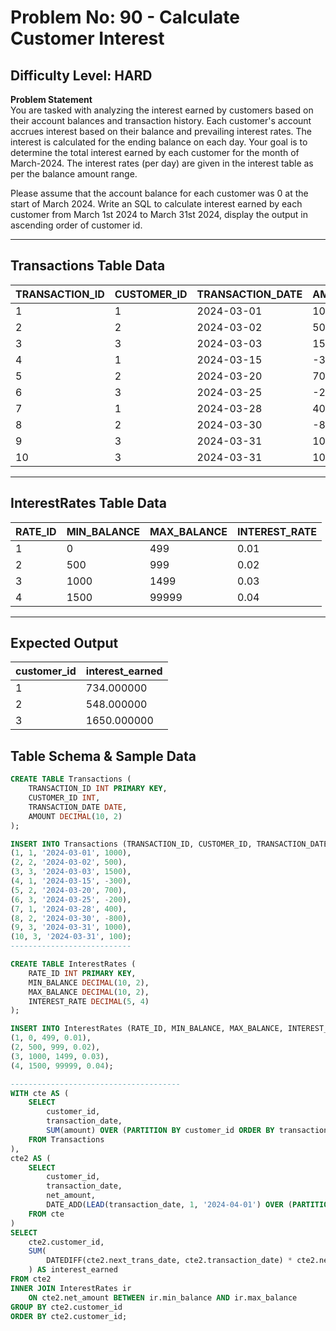 # **Problem No: 90 - Calculate Customer Interest**
## **Difficulty Level:** **HARD**  

**Problem Statement**  
You are tasked with analyzing the interest earned by customers based on their account balances and transaction history. Each customer's account accrues interest based on their balance and prevailing interest rates. The interest is calculated for the ending balance on each day. Your goal is to determine the total interest earned by each customer for the month of March-2024. The interest rates (per day) are given in the interest table as per the balance amount range.
 
Please assume that the account balance for each customer was 0 at the start of March 2024. Write an SQL to calculate interest earned by each customer from March 1st 2024 to March 31st 2024, display the output in ascending order of customer id. 

---
## **Transactions Table Data**

| TRANSACTION_ID | CUSTOMER_ID | TRANSACTION_DATE | AMOUNT |
|---|---|---|---|
| 1 | 1 | 2024-03-01 | 1000 |
| 2 | 2 | 2024-03-02 | 500 |
| 3 | 3 | 2024-03-03 | 1500 |
| 4 | 1 | 2024-03-15 | -300 |
| 5 | 2 | 2024-03-20 | 700 |
| 6 | 3 | 2024-03-25 | -200 |
| 7 | 1 | 2024-03-28 | 400 |
| 8 | 2 | 2024-03-30 | -800 |
| 9 | 3 | 2024-03-31 | 1000 |
| 10 | 3 | 2024-03-31 | 100 |
-----------------------------------------------
## **InterestRates Table Data**

| RATE_ID | MIN_BALANCE | MAX_BALANCE | INTEREST_RATE |
|---|---|---|---|
| 1 | 0 | 499 | 0.01 |
| 2 | 500 | 999 | 0.02 |
| 3 | 1000 | 1499 | 0.03 |
| 4 | 1500 | 99999 | 0.04 |
----------------------------------------------

## **Expected Output**  

| customer_id | interest_earned |
|---|---|
| 1 | 734.000000 |
| 2 | 548.000000 |
| 3 | 1650.000000 |


## **Table Schema & Sample Data**  

```sql
CREATE TABLE Transactions (
    TRANSACTION_ID INT PRIMARY KEY,
    CUSTOMER_ID INT,
    TRANSACTION_DATE DATE,
    AMOUNT DECIMAL(10, 2) 
);

INSERT INTO Transactions (TRANSACTION_ID, CUSTOMER_ID, TRANSACTION_DATE, AMOUNT) VALUES
(1, 1, '2024-03-01', 1000),
(2, 2, '2024-03-02', 500),
(3, 3, '2024-03-03', 1500),
(4, 1, '2024-03-15', -300),
(5, 2, '2024-03-20', 700),
(6, 3, '2024-03-25', -200),
(7, 1, '2024-03-28', 400),
(8, 2, '2024-03-30', -800),
(9, 3, '2024-03-31', 1000),
(10, 3, '2024-03-31', 100);
---------------------------

CREATE TABLE InterestRates (
    RATE_ID INT PRIMARY KEY,
    MIN_BALANCE DECIMAL(10, 2),
    MAX_BALANCE DECIMAL(10, 2),
    INTEREST_RATE DECIMAL(5, 4) 
);

INSERT INTO InterestRates (RATE_ID, MIN_BALANCE, MAX_BALANCE, INTEREST_RATE) VALUES
(1, 0, 499, 0.01),
(2, 500, 999, 0.02),
(3, 1000, 1499, 0.03),
(4, 1500, 99999, 0.04);

--------------------------------------
WITH cte AS (
    SELECT
        customer_id,
        transaction_date,
        SUM(amount) OVER (PARTITION BY customer_id ORDER BY transaction_date) AS net_amount
    FROM Transactions
),
cte2 AS (
    SELECT
        customer_id,
        transaction_date,
        net_amount,
        DATE_ADD(LEAD(transaction_date, 1, '2024-04-01') OVER (PARTITION BY customer_id ORDER BY transaction_date), INTERVAL 0 DAY) AS next_trans_date
    FROM cte
)
SELECT
    cte2.customer_id,
    SUM(
        DATEDIFF(cte2.next_trans_date, cte2.transaction_date) * cte2.net_amount * ir.interest_rate
    ) AS interest_earned
FROM cte2
INNER JOIN InterestRates ir
    ON cte2.net_amount BETWEEN ir.min_balance AND ir.max_balance
GROUP BY cte2.customer_id
ORDER BY cte2.customer_id;
